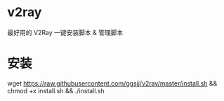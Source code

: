 # v2ray
最好用的 V2Ray 一键安装脚本 &amp; 管理脚本

# 安装

wget https://raw.githubusercontent.com/ggsjj/v2ray/master/install.sh && chmod +x install.sh && ./install.sh

